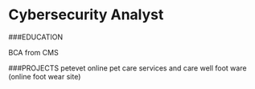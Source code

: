 # Cybersecurity Analyst 


###EDUCATION

BCA from CMS

###PROJECTS
petevet online pet care services and care
well foot ware (online foot wear site)
